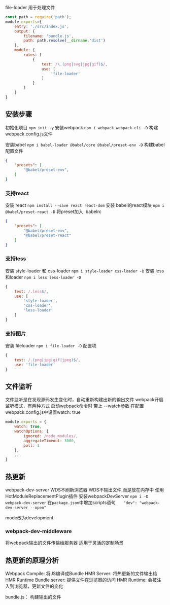 file-loader 用于处理文件
``` javascript
const path = require('path');
module.exports={
    entry: './src/index.js',
    output: {
        filename: 'bundle.js',
        path: path.resolve(__dirname,'dist')
    },
    module: {
        rules: [
            {
                test: /\.(png|svg|jpg|gif)$/,
                use: [
                    'file-loader'
                ]
            }
        ]
    }
}
```

## 安装步骤
初始化项目
`npm init -y`
安装webpack
`npm i webpack webpack-cli -D`
构建webpack.config.js文件

安装babel
`npm i babel-loader @babel/core @babel/preset-env -D`
构建babel配置文件
``` json
{
    "presets": [
        "@babel/preset-env",
    ]   
}
```

### 支持react
安装 react
`npm install --save react react-dom`
安装 babel的react模块
`npm i @babel/preset-react -D`
将preset加入 .babelrc
``` json
{
    "presets": [
        "@babel/preset-env",
        "@babel/preset-react"
    ]
}
```
### 支持less
安装 style-loader 和 css-loader 
`npm i style-loader css-loader -D`
安装 less和loader
`npm i less less-loader -D`
``` javascript
{
    test: /.less$/,
    use: [
        'style-loader',
        'css-loader',
        'less-loader'
    ]
}
```

### 支持图片
安装 fileloader
`npm i file-loader -D`
配置项
``` javascript
{
    test: /.(png|jpg|gif|jpeg)$/,
    use: 'file-loader'
}
```
## 文件监听
文件监听是在发现源码发生变化时，自动重新构建出新的输出文件
webpack开启监听模式，有两种方式
    启动webpack命令时 带上 --watch参数
    在配置webpack.config.js中设置watch: true
``` javascript
module.exports = {
    watch: true,
    watchOptions: {
        ignored: /node_modules/,
        aggregateTimeout: 3000,
        poll: 1
    },
    ...
}
```

## 热更新
webpack-dev-server
WDS不刷新浏览器
WDS不输出文件,而是放在内存中
使用HotModuleReplacementPlugin插件
安装webpackDevServer
`npm i -D webpack-dev-server`
在`package.json`中增加scripts语句
`    "dev": "webpack-dev-server --open" `

mode改为development

### webpack-dev-middleware
将webpack输出的文件传输给服务器
适用于灵活的定制场景


## 热更新的原理分析
Webpack Compile: 将JS编译成Bundle
HMR Server: 将热更新的文件输出给HMR Runtime
Bundle server: 提供文件在浏览器的访问
HMR Runtime: 会被注入到浏览器，更新文件的变化

bundle.js： 构建输出的文件

